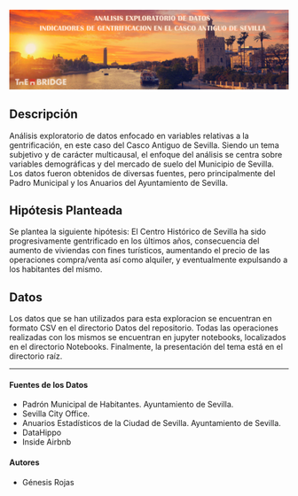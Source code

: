 ![HeaderEDA](header.jpg)

**Descripción**
-----------
Análisis exploratorio de datos enfocado en variables relativas a la gentrificación, en este caso del Casco Antiguo de Sevilla. Siendo un tema subjetivo y de carácter multicausal, el enfoque del análisis se centra sobre variables demográficas y del mercado de suelo del Municipio de Sevilla. Los datos fueron obtenidos de diversas fuentes, pero principalmente del Padro Municipal y los Anuarios del Ayuntamiento de Sevilla. 

**Hipótesis Planteada**
-----------
Se plantea la siguiente hipótesis: El Centro Histórico de Sevilla ha sido progresivamente gentrificado en los últimos años, consecuencia del aumento de viviendas con fines turísticos, aumentando el precio de las operaciones compra/venta así como alquiler, y eventualmente expulsando a los habitantes del mismo.

**Datos**
-----------

Los datos que se han utilizados para esta exploracion se encuentran en formato CSV en el directorio Datos del repositorio. Todas las operaciones realizadas con los mismos se encuentran en jupyter notebooks, localizados en el directorio Notebooks. Finalmente, la presentación del tema está en el directorio raíz. 

-----------
#### Fuentes de los Datos
* Padrón Municipal de Habitantes. Ayuntamiento de Sevilla. 
* Sevilla City Office.
* Anuarios Estadísticos de la Ciudad de Sevilla. Ayuntamiento de Sevilla.
* DataHippo 
* Inside Airbnb

#### Autores
* Génesis Rojas
